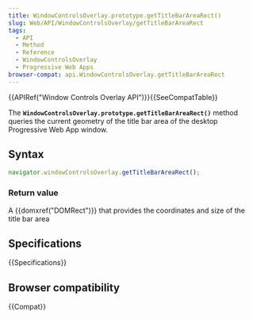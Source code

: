 ```yaml
---
title: WindowControlsOverlay.prototype.getTitleBarAreaRect()
slug: Web/API/WindowControlsOverlay/getTitleBarAreaRect
tags:
  - API
  - Method
  - Reference
  - WindowControlsOverlay
  - Progressive Web Apps
browser-compat: api.WindowControlsOverlay.getTitleBarAreaRect
---
```

{{APIRef("Window Controls Overlay API")}}{{SeeCompatTable}}

The **`WindowControlsOverlay.prototype.getTitleBarAreaRect()`** method queries the current geometry of the title bar area of the desktop Progressive Web App window.

## Syntax

```js
navigator.windowControlsOverlay.getTitleBarAreaRect();
```

### Return value

A {{domxref("DOMRect")}} that provides the coordinates and size of the title bar area

## Specifications

{{Specifications}}

## Browser compatibility

{{Compat}}
